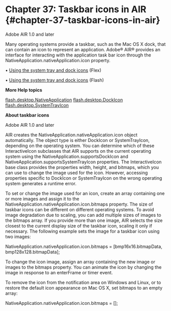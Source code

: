 # Chapter 37: Taskbar icons in AIR {#chapter-37-taskbar-icons-in-air}

Adobe AIR 1.0 and later

Many operating systems provide a taskbar, such as the Mac OS X dock, that can contain an icon to represent an application. Adobe® AIR® provides an interface for interacting with the application task bar icon through the NativeApplication.nativeApplication.icon property.

• [Using the system tray and dock icons](http://www.adobe.com/go/learn_air_qs_systray_en) (Flex)

• [Using the system tray and dock icons](http://www.adobe.com/go/learn_air_qs_systray_flash_en) (Flash)

**More Help topics**

[flash.desktop.NativeApplication](http://help.adobe.com/en_US/FlashPlatform/reference/actionscript/3/flash/desktop/NativeApplication.html) [flash.desktop.DockIcon](http://help.adobe.com/en_US/FlashPlatform/reference/actionscript/3/flash/desktop/DockIcon.html) [flash.desktop.SystemTrayIcon](http://help.adobe.com/en_US/FlashPlatform/reference/actionscript/3/flash/desktop/SystemTrayIcon.html)

**About taskbar icons**

Adobe AIR 1.0 and later

AIR creates the NativeApplication.nativeApplication.icon object automatically. The object type is either DockIcon or SystemTrayIcon, depending on the operating system. You can determine which of these InteractiveIcon subclasses that AIR supports on the current operating system using the NativeApplication.supportsDockIcon and NativeApplication.supportsSystemTrayIcon properties. The InteractiveIcon base class provides the properties width, height, and bitmaps, which you can use to change the image used for the icon. However, accessing properties specific to DockIcon or SystemTrayIcon on the wrong operating system generates a runtime error.

To set or change the image used for an icon, create an array containing one or more images and assign it to the NativeApplication.nativeApplication.icon.bitmaps property. The size of taskbar icons can be different on different operating systems. To avoid image degradation due to scaling, you can add multiple sizes of images to the bitmaps array. If you provide more than one image, AIR selects the size closest to the current display size of the taskbar icon, scaling it only if necessary. The following example sets the image for a taskbar icon using two images:

NativeApplication.nativeApplication.icon.bitmaps = [bmp16x16.bitmapData, bmp128x128.bitmapData];

To change the icon image, assign an array containing the new image or images to the bitmaps property. You can animate the icon by changing the image in response to an enterFrame or timer event.

To remove the icon from the notification area on Windows and Linux, or to restore the default icon appearance on Mac OS X, set bitmaps to an empty array:

NativeApplication.nativeApplication.icon.bitmaps = [];